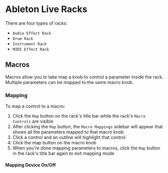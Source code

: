 # Ableton Live Racks

There are four types of racks:

- `Audio Effect Rack`
- `Drum Rack`
- `Instrument Rack`
- `MIDI Effect Rack`

## Macros

Macros allow you to take map a knob to control a parameter inside the rack. Multiple parameters can be mapped to the same macro knob.

### Mapping

To map a control to a macro:

1. Click the `Map` button on the rack's title bar while the rack's `Macro Controls` are visible
2. After clicking the `Map` button, the `Macro Mappings` sidebar will appear that shows all the parameters mapped to that macro knob
3. Click a control and an outline will highlight that control
4. Click the map button on the macro knob
5. When you're done mapping parameters to macros, click the `Map` button in the rack's title bar again to exit mapping mode

#### Mapping Device On/Off
